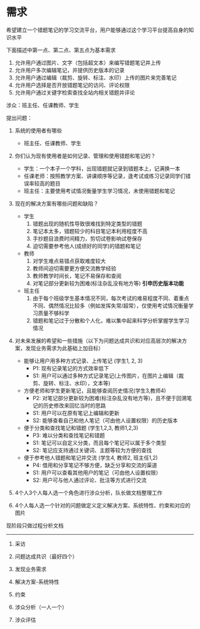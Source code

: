# 需求

希望建立一个错题笔记的学习交流平台，用户能够通过这个学习平台提高自身的知识水平

下面描述中第一点、第二点、第五点为基本需求

1. 允许用户通过图片、文字（包括超文本）来编写错题笔记并上传
2. 允许用户多次编辑笔记，并提供历史版本的记录
3. 允许用户通过编辑（裁剪、旋转、标注、水印）上传的图片来完善笔记
4. 允许用户选择是否开放错题笔记的访问、评论权限
5. 允许用户通过关键字检索查找全站内相关错题并评论

涉众：班主任、任课教师、学生

提出问题：

1. 系统的使用者有哪些
    * 班主任、任课教师、学生
2. 你们认为现有使用者是如何记录、管理和使用错题和笔记的？
    * 学生：一个本子一个学科，出现错题就记录到错题本上，记满换一本
    * 任课老师：按照教学方案、讲课顺序等记录，逢考试或练习记录同学们错误率较高的题目
    * 班主任：主要使用考试情况衡量学生学习情况，未使用错题和笔记
3. 现在的解决方案有哪些问题和缺陷？
    - 学生
       1. 错题出现的随机性导致很难找到特定类型的错题
       2. 笔记本太多，错题较少的科目笔记本利用程度不高
       3. 手抄题目浪费时间精力，剪切试卷影响试卷保存
       4. 迫切需要参考他人(成绩好的同学)的错题和笔记
    - 教师
       1. 对学生难点易错点获取难度较大
       2. 教师间迫切需要更方便交流教学经验
       3. 教师教学时间长，笔记不易保存和查阅
       4. 对笔记部分更新较为困难(标注杂乱没有地方等) **引申历史版本功能**
    - 班主任
        1. 由于每个班级学生基本情况不同，每次考试的难易程度不同、着重点不同、偶然情况比较多（例如发挥失常/超常），仅使用考试情况衡量学习质量不够科学
        2. 错题和笔记过于分散和个人化，难以集中起来科学分析掌握学生学习情况
4. 对未来发展的希望和一些措施（以下为问题达成共识和对应高层次的解决方案，发现业务需求为此基础上加目标）
    * 能够让用户用多种方式记录、上传笔记 (学生1, 2, 3)
        * P1: 现有记录笔记的方式效率低下
        * S1: 用户可以通过多种方式记录笔记(上传图片，在图片上编辑（裁剪、旋转、标注、水印），文本等)
    * 方便老师和学生更新笔记，且能够查阅历史情况(学生3,教师4)
        * P2: 对笔记部分更新较为困难(标注杂乱没有地方等)，且不便于回溯笔记的历史修改来回忆当时的思路
        * S1: 用户可以在原有笔记上编辑和更新
        * S2: 能够查看自己和他人笔记（可由他人设置权限）的历史版本
    * 便于分类和查找笔记和错题 (学生1,2,3, 教师1,2,3)
        * P3: 难以分类和查找笔记和错题
        * S1: 笔记可以自定义分类，而且每个笔记可以属于多个类型
        * S2: 笔记应支持通过关键词、主题等较为方便的查找
    * 便于参考他人错题和笔记并交流 (学生4, 教师2, 班主任1,2)
        * P4: 借用和分享笔记不够方便，缺乏分享和交流的渠道
        * S1: 用户可以查看其他用户的笔记（可由他人设置权限）
        * S2: 用户可与他人通过评论、批注等方式进行交流

1. 4个人3个人每人选一个角色进行涉众分析，队长做文档整理工作
2. 4个人每人选一个针对的问题做定义定义解决方案、系统特性、约束和对应的图片

现阶段只做过程分析文档

---

1. 采访

2. 问题达成共识（最好四个）

3. 发现业务需求

4. 解决方案-系统特性

5. 约束

6. 涉众分析（一人一个）

7. 涉众评估
